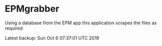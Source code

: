 # EPMgrabber
Using a database from the EPM app this application scrapes the files as required


Latest backup: Sun Oct 6 07:37:01 UTC 2019
